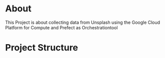 # About
This Project is about collecting data from Unsplash using the Google Cloud Platform 
for Compute and Prefect as Orchestrationtool

# Project Structure